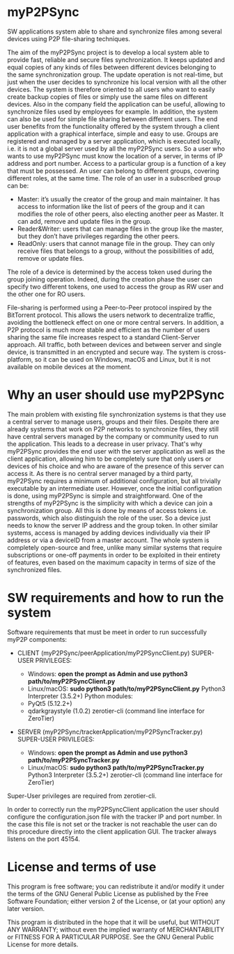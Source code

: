 # myP2PSync

SW applications system able to share and synchronize files among several devices using P2P file-sharing techniques. 

The aim of the myP2PSync project is to develop a local system able to provide fast, reliable and secure files synchronization. It keeps updated and equal copies of any kinds of files between different devices belonging to the same synchronization group. The update operation is not real-time, but just when the user decides to synchronize his local version with all the other devices. The system is therefore oriented to all users who want to easily create backup copies of files or simply use the same files on different devices. Also in the company field the application can be useful, allowing to synchronize files used by employees for example. In addition, the system can also be used for simple file sharing between different users.
The end user benefits from the functionality offered by the system through a client application with a graphical interface, simple and easy to use. Groups are registered and managed by a server application, which is executed locally, i.e. it is not a global server used by all the myP2PSync users. So a user who wants to use myP2PSync must know the location of a server, in terms of IP address and port number.
Access to a particular group is a function of a key that must be possessed. An user can belong to different groups, covering different roles, at the same time. 
The role of an user in a subscribed group can be:

- Master: it’s usually the creator of the group and main maintainer. It has access to information like the list of peers of the group and it can modifies the role of other peers, also electing another peer as Master. It can add, remove and update files in the group.
- Reader&Writer: users that can manage files in the group like the master, but they don’t have privileges regarding the other peers.
- ReadOnly: users that cannot manage file in the group. They can only receive files that belongs to a group, without the possibilities of add, remove or update files.

The role of a device is determined by the access token used during the group joining operation. Indeed, during the creation phase the user can specify two different tokens, one used to access the group as RW user and the other one for RO users.

File-sharing is performed using a Peer-to-Peer protocol inspired by the BitTorrent protocol. This allows the users network to decentralize traffic, avoiding the bottleneck effect on one or more central servers. In addition, a P2P protocol is much more stable and efficient as the number of users sharing the same file increases respect to a standard Client-Server approach. All traffic, both between devices and between server and single device, is transmitted in an encrypted and secure way.
The system is cross-platform, so it can be used on Windows, macOS and Linux, but it is not available on mobile devices at the moment.

# Why an user should use myP2PSync

The main problem with existing file synchronization systems is that they use a central server to manage users, groups and their files. Despite there are already systems that work on P2P networks to synchronize files, they still have central servers managed by the company or community used to run the application. This leads to a decrease in user privacy. That's why myP2PSync provides the end user with the server application as well as the client application, allowing him to be completely sure that only users or devices of his choice and who are aware of the presence of this server can access it. As there is no central server managed by a third party, myP2PSync requires a minimum of additional configuration, but all trivially executable by an intermediate user. However, once the initial configuration is done, using myP2PSync is simple and straightforward.
One of the strengths of myP2PSync is the simplicity with which a device can join a synchronization group. All this is done by means of access tokens i.e. passwords, which also distinguish the role of the user. So a device just needs to know the server IP address and the group token. In other similar systems, access is managed by adding devices individually via their IP address or via a deviceID from a master account.
The whole system is completely open-source and free, unlike many similar systems that require subscriptions or one-off payments in order to be exploited in their entirety of features, even based on the maximum capacity in terms of size of the synchronized files.


# SW requirements and how to run the system

Software requirements that must be meet in order to run successfully myP2P components:

- CLIENT (myP2PSync/peerApplication/myP2PSyncClient.py)
SUPER-USER PRIVILEGES:
    - Windows: **open the prompt as Admin and use python3 path/to/myP2PSyncClient.py**
    - Linux/macOS: **sudo python3 path/to/myP2PSyncClient.py**
Python3 Interpreter (3.5.2+)
Python modules:
    - PyQt5 (5.12.2+)
    - qdarkgraystyle (1.0.2)
zerotier-cli (command line interface for ZeroTier)

- SERVER (myP2PSync/trackerApplication/myP2PSyncTracker.py)
SUPER-USER PRIVILEGES:
    - Windows: **open the prompt as Admin and use python3 path/to/myP2PSyncTracker.py**
    - Linux/macOS: **sudo python3 path/to/myP2PSyncTracker.py**
Python3 Interpreter (3.5.2+)
zerotier-cli (command line interface for ZeroTier)

Super-User privileges are required from zerotier-cli.

In order to correctly run the myP2PSyncClient application the user should configure the configuration.json file with the tracker IP and port number.
In the case this file is not set or the tracker is not reachable the user can do this procedure directly into the client application GUI.
The tracker always listens on the port 45154.

# License and terms of use

This program is free software; you can redistribute it and/or modify it under the terms of the GNU General Public License as published by the Free Software Foundation; either version 2 of the License, or (at your option) any later version.

This program is distributed in the hope that it will be useful, but WITHOUT ANY WARRANTY; without even the implied warranty of MERCHANTABILITY or FITNESS FOR A PARTICULAR PURPOSE. See the GNU General Public License for more details.
